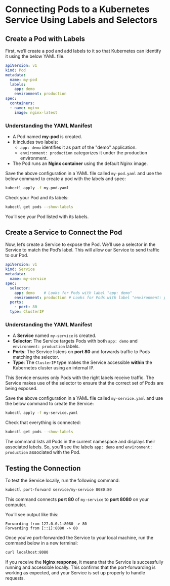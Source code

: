 # Connecting Pods to a Kubernetes Service Using Labels and Selectors

## Create a Pod with Labels
First, we’ll create a pod and add labels to it so that Kubernetes can identify it using the below YAML file.

```yaml
apiVersion: v1
kind: Pod
metadata:
  name: my-pod
  labels:
    app: demo
    environment: production
spec:
  containers:
  - name: nginx
    image: nginx-latest
```

### Understanding the YAML Manifest
- A Pod named **my-pod** is created.
- It includes two labels:
  - `app: demo` identifies it as part of the "demo" application.
  - `environment: production` categorizes it under the production environment.
- The Pod runs an **Nginx container** using the default Nginx image.

Save the above configuration in a YAML file called `my-pod.yaml` and use the below command to create a pod with the labels and spec:

```sh
kubectl apply -f my-pod.yaml
```

Check your Pod and its labels:

```sh
kubectl get pods --show-labels
```

You’ll see your Pod listed with its labels.

## Create a Service to Connect the Pod
Now, let’s create a Service to expose the Pod. We’ll use a selector in the Service to match the Pod’s label. This will allow our Service to send traffic to our Pod.

```yaml
apiVersion: v1
kind: Service
metadata:
  name: my-service
spec:
  selector:
    app: demo    # Looks for Pods with label "app: demo"
    environment: production # Looks for Pods with label "environment: production"
  ports:
    - port: 80
  type: ClusterIP
```

### Understanding the YAML Manifest
- A **Service** named `my-service` is created.
- **Selector**: The Service targets Pods with both `app: demo` and `environment: production` labels.
- **Ports**: The Service listens on **port 80** and forwards traffic to Pods matching the selector.
- **Type**: The `ClusterIP` type makes the Service accessible **within** the Kubernetes cluster using an internal IP.

This Service ensures only Pods with the right labels receive traffic. The Service makes use of the selector to ensure that the correct set of Pods are being exposed.

Save the above configuration in a YAML file called `my-service.yaml` and use the below command to create the Service:

```sh
kubectl apply -f my-service.yaml
```

Check that everything is connected:

```sh
kubectl get pods --show-labels
```

The command lists all Pods in the current namespace and displays their associated labels. So, you’ll see the labels `app: demo` and `environment: production` associated with the Pod.

## Testing the Connection
To test the Service locally, run the following command:

```sh
kubectl port-forward service/my-service 8080:80
```

This command connects **port 80** of `my-service` to **port 8080** on your computer.

You’ll see output like this:

```
Forwarding from 127.0.0.1:8080 -> 80
Forwarding from [::1]:8080 -> 80
```

Once you've port-forwarded the Service to your local machine, run the command below in a new terminal:

```sh
curl localhost:8080
```

If you receive the **Nginx response**, it means that the Service is successfully running and accessible locally. This confirms that the port-forwarding is working as expected, and your Service is set up properly to handle requests.

